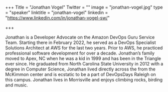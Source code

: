 +++
Title = "Jonathan Vogel"
Twitter = ""
image = "jonathan-vogel.jpg"
type = "speaker"
linktitle = "jonathan-vogel"
linkedin = "https://www.linkedin.com/in/jonathan-vogel-sw/"

+++

Jonathan is a Developer Advocate on the Amazon DevOps Guru Service Team. Starting there in February 2022, he served as a DevOps Specialist Solutions Architect at AWS for the last two years. Prior to AWS, he practiced professional software development for over a decade. Jonathan’s family moved to Apex, NC when he was a kid in 1999 and has been in the Triangle ever since. He graduated from North Carolina State University in 2012 with a degree in Computer Science, Jonathan lived directly across the from the McKimmon center and is ecstatic to be a part of DevOpsDays Raleigh on this campus. Jonathan lives in Morrisville and enjoys climbing rocks, birding and music.
